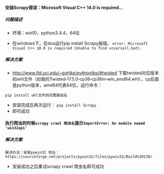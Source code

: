 #### 安装Scrapy错误：Microsoft Visual C++ 14.0 is required...

##### 问题描述

- 环境：win10，python3.4.4，64位

- 在windows下，在dos运行pip install Scrapy报错。
`
 error: Microsoft Visual C++ 10.0 is required (Unable to find vcvarsall.bat).
`

##### 解决方案

- http://www.lfd.uci.edu/~gohlke/pythonlibs/#twisted 下载twisted对应版本的whl文件（如我的Twisted‑17.5.0‑cp36‑cp36m‑win_amd64.whl），cp后面是python版本，amd64代表64位，运行命令：

`
pip install whl文件的完整路径名
`

- 安装完成后再次运行：
`
pip install Scrapy
`
- 即可成功


#### 执行爬虫的时候`scrapy crawl 爬虫名`提示`ImportError: No module named 'win32api'`

##### 解决方案

`
解决办法：安装pywin32
地址：https://sourceforge.net/projects/pywin32/files/pywin32/Build%20220/
`

- 安装成功之后重试scrapy crawl 爬虫名即可成功
